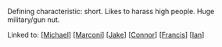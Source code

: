 Defining characteristic: short. Likes to harass high people. Huge military/gun nut.

Linked to:
[[Michael]]
[[Marconi]]
[[Jake]]
[[Connor]]
[[Francis]]
[[Ian]]

[//begin]: # "Autogenerated link references for markdown compatibility"
[Michael]: Michael "Michael"
[Marconi]: Marconi "Marconi"
[Jake]: Jake "Jake"
[Connor]: Connor "Connor"
[Francis]: Francis "Francis"
[Ian]: Ian "Ian"
[//end]: # "Autogenerated link references"